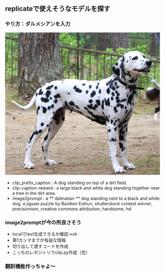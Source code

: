 ## replicateで使えそうなモデルを探す
### やり方：ダルメシアンを入力
![ダルメシアン](img/dal.jpg "入力画像")
* clip_prefix_caption : A dog standing on top of a dirt field.
* clip-caption-reward : a large black and white dog standing together near a tree in the dirt area.
* image2prompt : a ** dalmatian ** dog standing next to a black and white dog, a jigsaw puzzle by Baiōken Eishun, shutterstock contest winner, precisionism, creative commons attribution, handsome, hd

### image2promptが今の所良さそう
* localでtext生成できるか確認->ok
* 第1カンマまでが有益な情報
* 切り出して渡すコードを作成
* こっちのレポジトリでclip.py作成（完）

### 翻訳機能作っちゃよ〜